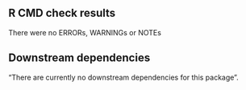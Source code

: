 ## R CMD check results
There were no ERRORs, WARNINGs or NOTEs 


## Downstream dependencies
“There are currently no downstream dependencies for this package”.
